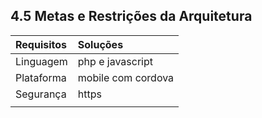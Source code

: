 ##  4.5 Metas e Restrições da Arquitetura

| Requisitos | **Soluções** |
| :--- | :--- |
| Linguagem | php e javascript |
| Plataforma | mobile com cordova |
| Segurança | https |
|   |   |

  


